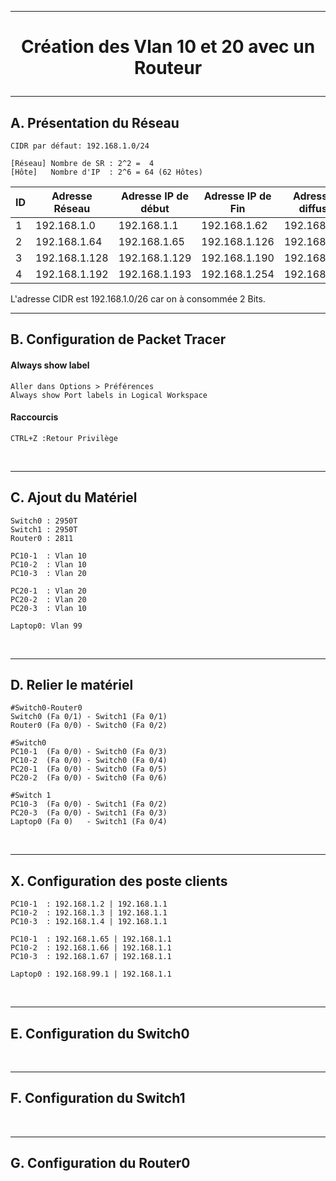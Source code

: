 ---------------------------------------------------------------------------------------------------------------------------------------------------
# <p align='center'> Création des Vlan 10 et 20 avec un Routeur </p>


---------------------------------------------------------------------------------------------------------------------------------------------------
## A. Présentation du Réseau
```
CIDR par défaut: 192.168.1.0/24
```

```
[Réseau] Nombre de SR : 2^2 =  4
[Hôte]   Nombre d'IP  : 2^6 = 64 (62 Hôtes)
```

|  ID | Adresse Réseau | Adresse IP de début | Adresse IP de Fin | Adresse de diffusion |
| --- | -------------- | ------------------- | ----------------- | -------------------- |  
|  1  | 192.168.1.0    | 192.168.1.1         | 192.168.1.62      | 192.168.1.63         |
|  2  | 192.168.1.64   | 192.168.1.65        | 192.168.1.126     | 192.168.1.127        |
|  3  | 192.168.1.128  | 192.168.1.129       | 192.168.1.190     | 192.168.1.191        |
|  4  | 192.168.1.192  | 192.168.1.193       | 192.168.1.254     | 192.168.1.255        |

L'adresse CIDR est 192.168.1.0/26 car on à consommée 2 Bits.


---------------------------------------------------------------------------------------------------------------------------------------------------
## B. Configuration de Packet Tracer
#### Always show label
```
Aller dans Options > Préférences
Always show Port labels in Logical Workspace
```


#### Raccourcis
```
CTRL+Z :Retour Privilège
```

<br />

---------------------------------------------------------------------------------------------------------------------------------------------------
## C. Ajout du Matériel
```
Switch0 : 2950T
Switch1 : 2950T
Router0 : 2811

PC10-1  : Vlan 10
PC10-2  : Vlan 10
PC10-3  : Vlan 20

PC20-1  : Vlan 20
PC20-2  : Vlan 20
PC20-3  : Vlan 10

Laptop0: Vlan 99
```

<br />

---------------------------------------------------------------------------------------------------------------------------------------------------
## D. Relier le matériel
```
#Switch0-Router0 
Switch0 (Fa 0/1) - Switch1 (Fa 0/1)
Router0 (Fa 0/0) - Switch0 (Fa 0/2)

#Switch0
PC10-1  (Fa 0/0) - Switch0 (Fa 0/3)
PC10-2  (Fa 0/0) - Switch0 (Fa 0/4)
PC20-1  (Fa 0/0) - Switch0 (Fa 0/5)
PC20-2  (Fa 0/0) - Switch0 (Fa 0/6)

#Switch 1
PC10-3  (Fa 0/0) - Switch1 (Fa 0/2)
PC20-3  (Fa 0/0) - Switch1 (Fa 0/3)
Laptop0 (Fa 0)   - Switch1 (Fa 0/4) 
```

<br />

---------------------------------------------------------------------------------------------------------------------------------------------------
## X. Configuration des poste clients
```
PC10-1  : 192.168.1.2 | 192.168.1.1
PC10-2  : 192.168.1.3 | 192.168.1.1
PC10-3  : 192.168.1.4 | 192.168.1.1

PC10-1  : 192.168.1.65 | 192.168.1.1
PC10-2  : 192.168.1.66 | 192.168.1.1
PC10-3  : 192.168.1.67 | 192.168.1.1

Laptop0 : 192.168.99.1 | 192.168.1.1
```

<br />



---------------------------------------------------------------------------------------------------------------------------------------------------
## E. Configuration du Switch0

<br />

---------------------------------------------------------------------------------------------------------------------------------------------------
## F. Configuration du Switch1

<br />

---------------------------------------------------------------------------------------------------------------------------------------------------
## G. Configuration du Router0
